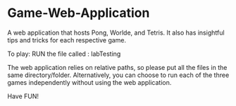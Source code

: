 # Game-Web-Application
A web application that hosts Pong, Worlde, and Tetris. It also has insightful tips and tricks for each respective game. 

To play: RUN the file called : labTesting

The web application relies on relative paths, so please put all the files in the same directory/folder. Alternatively, you can choose to run each of the three games independently without using the web application. 

Have FUN!
